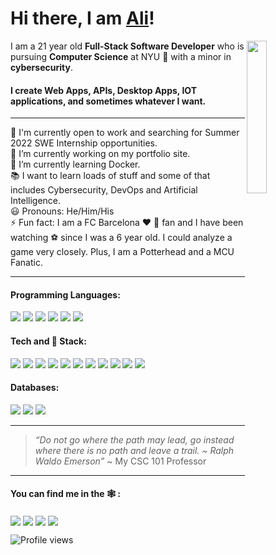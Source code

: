 # Hi there, I am [Ali](https://www.linkedin.com/in/alishehbaz/)! 

<img align="right" width="25%" src ="https://media.giphy.com/media/LmNwrBhejkK9EFP504/giphy.gif">

I am a 21 year old **Full-Stack Software Developer** who is pursuing **Computer Science** at NYU :purple_heart: with a minor in **cybersecurity**.

#### I create Web Apps, APIs, Desktop Apps, IOT applications, and sometimes whatever I want.

---

:dart: I'm currently open to work and searching for Summer 2022 SWE Internship opportunities.<br>
:book: I’m currently working on my portfolio site.<br>
:abacus: I’m currently learning Docker.<br>
:books: I want to learn loads of stuff and some of that includes Cybersecurity, DevOps and Artificial Intelligence.<br>
:smiley: Pronouns: He/Him/His<br>
:zap: Fun fact: I am a FC Barcelona :heart: :blue_heart: fan and I have been watching :soccer: since I was a 6 year old. I could analyze a game very closely. Plus, I am a Potterhead and a MCU Fanatic.<br>

---

 <!--

- 👯 I’m looking to collaborate on ...
- 🤔 I’m looking for help with ...
- 💬 Ask me about ...
- 📫 How to reach me: ....
-->

#### Programming Languages:

<p align="left">
<img src="https://img.icons8.com/color/30/000000/javascript.png"/>
<img src="https://img.icons8.com/color/30/000000/c-plus-plus-logo.png"/>
<img src="https://img.icons8.com/color/30/000000/c-programming.png"/>
<img src="https://img.icons8.com/color/30/000000/python.png"/>
<img src="https://img.icons8.com/color/30/000000/java-coffee-cup-logo.png"/>
<img src="https://img.icons8.com/officel/30/000000/php-logo.png"/>
</p>

#### Tech and :wrench: Stack:

<p align="left">
<img src="https://img.icons8.com/color/30/000000/html-5.png"/>
<img src="https://img.icons8.com/color/30/000000/css3.png"/>
<img src="https://img.icons8.com/color/30/000000/nodejs.png"/>
<img src="https://img.icons8.com/plasticine/30/000000/react.png"/>
<img src="https://img.icons8.com/color/30/000000/bootstrap.png"/>
<img src="https://img.icons8.com/color/30/000000/git.png"/>
<img src="https://img.icons8.com/fluent/30/000000/visual-studio-code-2019.png"/>
<img src="https://img.icons8.com/nolan/30/heroku.png"/>
<!-- <img src="https://img.icons8.com/color/30/000000/firebase.png"/> -->
<img src="https://img.icons8.com/ios-filled/30/000000/jquery.png"/>
<img src="https://img.icons8.com/color/30/000000/linux.png"/>
<img src="https://img.icons8.com/color/30/000000/arduino.png"/>
<!-- <img src="https://img.icons8.com/color/30/000000/graphql.png"/> -->

</p>

#### Databases:

<p align="left">
<img src="https://img.icons8.com/ios-filled/30/000000/mysql-logo.png"/>
<img src="https://img.icons8.com/color/30/000000/mongodb.png"/>
<img src="https://img.icons8.com/color/30/000000/postgreesql.png"/>
</p>

<!-- #### DevOps:
<p align="left">

coming soon ;)

<img src="https://img.icons8.com/color/30/000000/amazon-web-services.png"/>
<img src="https://img.icons8.com/color/30/000000/kubernetes.png"/>
<img src="https://img.icons8.com/color/30/000000/docker.png"/>

</p>
 -->
---
> *“Do not go where the path may lead, go instead where there is no path and leave a trail. ~ Ralph Waldo Emerson”* ~ My CSC 101 Professor
---

#### You can find me in the 🕸️ :

[<img align="center" src="https://img.icons8.com/fluent/30/000000/linkedin.png"/>][linkedin]
[<img align="center" src="https://img.icons8.com/fluent/30/000000/open-resume.png"/>][resume]
[<img align="center" src="https://img.icons8.com/color/30/000000/domain--v1.png"/>][website]
[<img align="center" src="https://img.icons8.com/dusk/30/000000/email.png"/>][email]</br>

![Profile views](https://gpvc.arturio.dev/alishehbaz)

[linkedin]: https://www.linkedin.com/in/alishehbaz/
[website]: https://www.alishehbaz.tech/
[resume]: (./Ali_Shehbaz.pdf)
[email]: mailto:alishahbaz072@gmail.com
